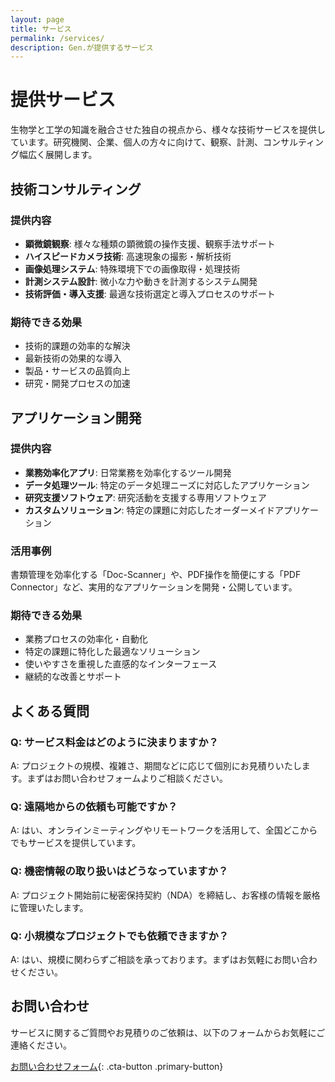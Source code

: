 ```yaml
---
layout: page
title: サービス
permalink: /services/
description: Gen.が提供するサービス
---
```


<div class="services-page" markdown="1">

# 提供サービス

生物学と工学の知識を融合させた独自の視点から、様々な技術サービスを提供しています。研究機関、企業、個人の方々に向けて、観察、計測、コンサルティング幅広く展開します。


## 技術コンサルティング

<div class="service-detail" markdown="1">

### 提供内容

- **顕微鏡観察**: 様々な種類の顕微鏡の操作支援、観察手法サポート
- **ハイスピードカメラ技術**: 高速現象の撮影・解析技術
- **画像処理システム**: 特殊環境下での画像取得・処理技術
- **計測システム設計**: 微小な力や動きを計測するシステム開発
- **技術評価・導入支援**: 最適な技術選定と導入プロセスのサポート

<!-- ### 活用事例

製造業における高速動作部品の動作解析や、研究機関向けの特殊計測システムの設計など、様々な分野での技術支援を行っています。 -->

### 期待できる効果

- 技術的課題の効率的な解決
- 最新技術の効果的な導入
- 製品・サービスの品質向上
- 研究・開発プロセスの加速

</div>

## アプリケーション開発

<div class="service-detail" markdown="1">

### 提供内容

- **業務効率化アプリ**: 日常業務を効率化するツール開発
- **データ処理ツール**: 特定のデータ処理ニーズに対応したアプリケーション
- **研究支援ソフトウェア**: 研究活動を支援する専用ソフトウェア
- **カスタムソリューション**: 特定の課題に対応したオーダーメイドアプリケーション

### 活用事例

書類管理を効率化する「Doc-Scanner」や、PDF操作を簡便にする「PDF Connector」など、実用的なアプリケーションを開発・公開しています。

### 期待できる効果

- 業務プロセスの効率化・自動化
- 特定の課題に特化した最適なソリューション
- 使いやすさを重視した直感的なインターフェース
- 継続的な改善とサポート

</div>

## よくある質問

<div class="faq-section" markdown="1">

### Q: サービス料金はどのように決まりますか？

A: プロジェクトの規模、複雑さ、期間などに応じて個別にお見積りいたします。まずはお問い合わせフォームよりご相談ください。

### Q: 遠隔地からの依頼も可能ですか？

A: はい、オンラインミーティングやリモートワークを活用して、全国どこからでもサービスを提供しています。

### Q: 機密情報の取り扱いはどうなっていますか？

A: プロジェクト開始前に秘密保持契約（NDA）を締結し、お客様の情報を厳格に管理いたします。

### Q: 小規模なプロジェクトでも依頼できますか？

A: はい、規模に関わらずご相談を承っております。まずはお気軽にお問い合わせください。

</div>

## お問い合わせ

サービスに関するご質問やお見積りのご依頼は、以下のフォームからお気軽にご連絡ください。

[お問い合わせフォーム](https://forms.gle/vqF9APC4MJY1sH676){: .cta-button .primary-button}

</div>
